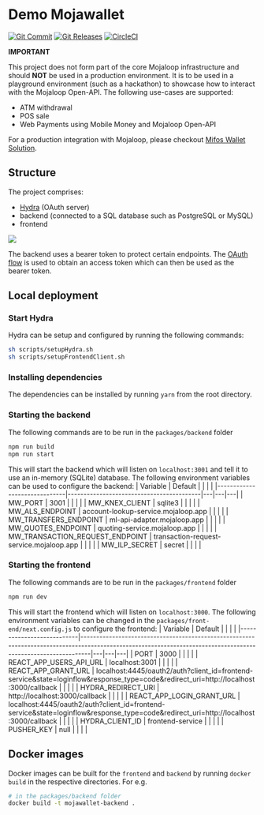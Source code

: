 # Demo Mojawallet
[![Git Commit](https://img.shields.io/github/last-commit/mojaloop/mojawallet.svg?style=flat)](https://github.com/mojaloop/mojawallet/commits/master)
[![Git Releases](https://img.shields.io/github/release/mojaloop/mojawallet.svg?style=flat)](https://github.com/mojaloop/mojawallet/releases)
[![CircleCI](https://circleci.com/gh/mojaloop/mojawallet.svg?style=svg)](https://app.circleci.com/pipelines/github/mojaloop/mojawallet)

**IMPORTANT**

This project does not form part of the core Mojaloop infrastructure and should **NOT** be used in a production environment. It is to be used in a playground environment (such as a hackathon) to showcase how to interact with the Mojaloop Open-API. The following use-cases are supported:
- ATM withdrawal
- POS sale
- Web Payments using Mobile Money and Mojaloop Open-API

For a production integration with Mojaloop, please checkout [Mifos Wallet Solution](https://mifos.gitbook.io/docs/mifos-mojaloop/mifos-wallet-solution).

## Structure
The project comprises:
- [Hydra](https://www.ory.sh/hydra/docs/) (OAuth server)
- backend (connected to a SQL database such as PostgreSQL or MySQL)
- frontend

<img src="./images/structure.png" background="white"/>

The backend uses a bearer token to protect certain endpoints. The [OAuth flow](https://tools.ietf.org/html/rfc6749) is used to obtain an access token which can then be used as the bearer token.

## Local deployment

### Start Hydra
Hydra can be setup and configured by running the following commands:

```sh
sh scripts/setupHydra.sh
sh scripts/setupFrontendClient.sh
```

### Installing dependencies
The dependencies can be installed by running `yarn` from the root directory.

### Starting the backend
The following commands are to be run in the `packages/backend` folder

```sh
npm run build
npm run start
```
This will start the backend which will listen on `localhost:3001` and tell it to use an in-memory (SQLite) database. The following environment variables can be used to configure the backend:
| Variable                     | Default                                  |   |   |   |
|------------------------------|------------------------------------------|---|---|---|
| MW_PORT                         | 3001                                     |   |   |   |
| MW_KNEX_CLIENT                  | sqlite3                                  |   |   |   |
| MW_ALS_ENDPOINT                 | account-lookup-service.mojaloop.app      |   |   |   |
| MW_TRANSFERS_ENDPOINT           | ml-api-adapter.mojaloop.app              |   |   |   |
| MW_QUOTES_ENDPOINT              | quoting-service.mojaloop.app             |   |   |   |
| MW_TRANSACTION_REQUEST_ENDPOINT | transaction-request-service.mojaloop.app |   |   |   |
| MW_ILP_SECRET                   | secret                                   |   |   |   |

### Starting the frontend
The following commands are to be run in the `packages/frontend` folder

```sh
npm run dev
```
This will start the frontend which will listen on `localhost:3000`. The following environment variables can be changed in the `packages/front-end/next.config.js` to configure the frontend:
| Variable                  | Default                                                                                                                                                       |   |   |   |
|---------------------------|---------------------------------------------------------------------------------------------------------------------------------------------------------------|---|---|---|
| PORT                      | 3000                                                                                                                                                          |   |   |   |
| REACT_APP_USERS_API_URL   | localhost:3001                                                                                                                                                |   |   |   |
| REACT_APP_GRANT_URL       | localhost:4445/oauth2/auth?client_id=frontend-service&state=loginflow&response_type=code&redirect_uri=http://localhost:3000/callback                          |   |   |   |
| HYDRA_REDIRECT_URI        | http://localhost:3000/callback                                                                                                                                |   |   |   |
| REACT_APP_LOGIN_GRANT_URL | localhost:4445/oauth2/auth?client_id=frontend-service&state=loginflow&response_type=code&redirect_uri=http://localhost:3000/callback                          |   |   |   |
| HYDRA_CLIENT_ID           | frontend-service                                                                                                                                              |   |   |   |
| PUSHER_KEY                | null                                                                                                                                                          |   |   |   |

## Docker images
Docker images can be built for the `frontend` and `backend` by running `docker build` in the respective directories. For e.g.

```sh
# in the packages/backend folder
docker build -t mojawallet-backend .
```